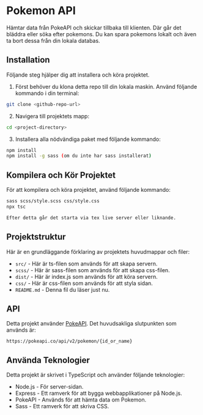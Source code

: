 # Pokemon API

Hämtar data från PokeAPI och skickar tillbaka till klienten. Där går det bläddra
eller söka efter pokemons. Du kan spara pokemons lokalt och även ta bort dessa
från din lokala databas.

## Installation

Följande steg hjälper dig att installera och köra projektet.

1. Först behöver du klona detta repo till din lokala maskin. Använd följande
   kommando i din terminal:

```bash
git clone <github-repo-url>
```

2. Navigera till projektets mapp:

```bash
cd <project-directory>
```

3. Installera alla nödvändiga paket med följande kommando:

```bash
npm install
npm install -g sass (om du inte har sass installerat)
```

## Kompilera och Kör Projektet

För att kompilera och köra projektet, använd följande kommando:

```bash
sass scss/style.scss css/style.css
npx tsc

Efter detta går det starta via tex live server eller liknande.
```

## Projektstruktur

Här är en grundläggande förklaring av projektets huvudmappar och filer:

-   `src/` - Här är ts-filen som används för att skapa servern.
-   `scss/` - Här är sass-filen som används för att skapa css-filen.
-   `dist/` - Här är index.js som används för att köra servern.
-   `css/` - Här är css-filen som används för att styla sidan.
-   `README.md` - Denna fil du läser just nu.

## API

Detta projekt använder [PokeAPI](https://pokeapi.co/). Det huvudsakliga
slutpunkten som används är:

```
https://pokeapi.co/api/v2/pokemon/{id_or_name}
```

## Använda Teknologier

Detta projekt är skrivet i TypeScript och använder följande teknologier:

-   Node.js - För server-sidan.
-   Express - Ett ramverk för att bygga webbapplikationer på Node.js.
-   PokeAPI - Används för att hämta data om Pokemon.
-   Sass - Ett ramverk för att skriva CSS.
